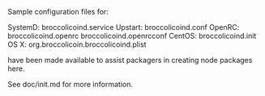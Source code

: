 Sample configuration files for:

SystemD: broccolicoind.service
Upstart: broccolicoind.conf
OpenRC:  broccolicoind.openrc
         broccolicoind.openrcconf
CentOS:  broccolicoind.init
OS X:    org.broccolicoin.broccolicoind.plist

have been made available to assist packagers in creating node packages here.

See doc/init.md for more information.
